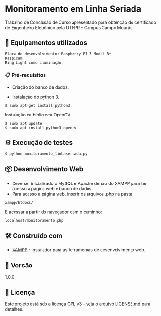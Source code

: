 # Monitoramento em Linha Seriada

Trabalho de Conclusão de Curso apresentado para obtenção do certificado de Engenheiro Eletrônico pela UTFPR - Campus Campo Mourão.

## 🚀 Equipamentos utilizados

```
Placa de desenvolvimento: Raspberry PI 3 Model B+
Raspicam
Ring Light como iluminação
```

### 📋 Pré-requisitos

* Criação do banco de dados.

* Instalação do python 3.

```
$ sudo apt-get install python3
```

Instalação da biblioteca OpenCV
```
$ sudo apt update
$ sudo apt install python3-opencv
```

## ⚙️ Execução de testes

```
$ python monitoramento_linhaseriada.py
```

## 📦 Desenvolvimento Web

* Deve ser inicializado o MySQL e Apache dentro do XAMPP para ter acesso à página web e banco de dados.
* Para acesso à página web, inserir os arquivos .php na pasta 
```
xampp/htdocs/
```
E acessar a partir do navegador com o caminho:

```
localhost/monitoramento.php
```

## 🛠️ Construído com

* [XAMPP](https://www.apachefriends.org/pt_br/index.html) - Instalador para as ferramentas de desenvolvimento web.


## 📌 Versão

1.0.0


## 📄 Licença

Este projeto está sob a licença GPL v3 - veja o arquivo [LICENSE.md](https://github.com/pbertelli/monitoramento_linhaseriada/blob/main/LICENSE) para detalhes.
